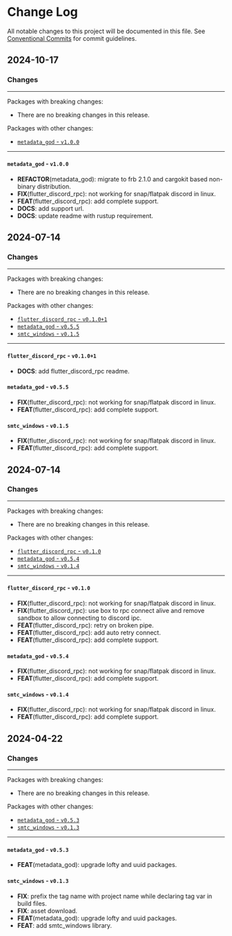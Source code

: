 # Change Log

All notable changes to this project will be documented in this file.
See [Conventional Commits](https://conventionalcommits.org) for commit guidelines.

## 2024-10-17

### Changes

---

Packages with breaking changes:

 - There are no breaking changes in this release.

Packages with other changes:

 - [`metadata_god` - `v1.0.0`](#metadata_god---v100)

---

#### `metadata_god` - `v1.0.0`

 - **REFACTOR**(metadata_god): migrate to frb 2.1.0 and cargokit based non-binary distribution.
 - **FIX**(flutter_discord_rpc): not working for snap/flatpak discord in linux.
 - **FEAT**(flutter_discord_rpc): add complete support.
 - **DOCS**: add support url.
 - **DOCS**: update readme with rustup requirement.


## 2024-07-14

### Changes

---

Packages with breaking changes:

 - There are no breaking changes in this release.

Packages with other changes:

 - [`flutter_discord_rpc` - `v0.1.0+1`](#flutter_discord_rpc---v0101)
 - [`metadata_god` - `v0.5.5`](#metadata_god---v055)
 - [`smtc_windows` - `v0.1.5`](#smtc_windows---v015)

---

#### `flutter_discord_rpc` - `v0.1.0+1`

 - **DOCS**: add flutter_discord_rpc readme.

#### `metadata_god` - `v0.5.5`

 - **FIX**(flutter_discord_rpc): not working for snap/flatpak discord in linux.
 - **FEAT**(flutter_discord_rpc): add complete support.

#### `smtc_windows` - `v0.1.5`

 - **FIX**(flutter_discord_rpc): not working for snap/flatpak discord in linux.
 - **FEAT**(flutter_discord_rpc): add complete support.


## 2024-07-14

### Changes

---

Packages with breaking changes:

 - There are no breaking changes in this release.

Packages with other changes:

 - [`flutter_discord_rpc` - `v0.1.0`](#flutter_discord_rpc---v010)
 - [`metadata_god` - `v0.5.4`](#metadata_god---v054)
 - [`smtc_windows` - `v0.1.4`](#smtc_windows---v014)

---

#### `flutter_discord_rpc` - `v0.1.0`

 - **FIX**(flutter_discord_rpc): not working for snap/flatpak discord in linux.
 - **FIX**(flutter_discord_rpc): use box to rpc connect alive and remove sandbox to allow connecting to discord ipc.
 - **FEAT**(flutter_discord_rpc): retry on broken pipe.
 - **FEAT**(flutter_discord_rpc): add auto retry connect.
 - **FEAT**(flutter_discord_rpc): add complete support.

#### `metadata_god` - `v0.5.4`

 - **FIX**(flutter_discord_rpc): not working for snap/flatpak discord in linux.
 - **FEAT**(flutter_discord_rpc): add complete support.

#### `smtc_windows` - `v0.1.4`

 - **FIX**(flutter_discord_rpc): not working for snap/flatpak discord in linux.
 - **FEAT**(flutter_discord_rpc): add complete support.


## 2024-04-22

### Changes

---

Packages with breaking changes:

 - There are no breaking changes in this release.

Packages with other changes:

 - [`metadata_god` - `v0.5.3`](#metadata_god---v053)
 - [`smtc_windows` - `v0.1.3`](#smtc_windows---v013)

---

#### `metadata_god` - `v0.5.3`

 - **FEAT**(metadata_god): upgrade lofty and uuid packages.

#### `smtc_windows` - `v0.1.3`

 - **FIX**: prefix the tag name with project name while declaring tag var in build files.
 - **FIX**: asset download.
 - **FEAT**(metadata_god): upgrade lofty and uuid packages.
 - **FEAT**: add smtc_windows library.

